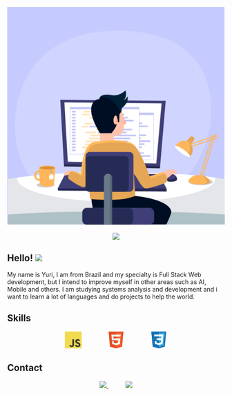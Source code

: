 <p align="center">
  <a href="">
    <img align="center" width="700" src="web1_cygzgd.gif" />
    <a href="https://github.com/yagopeixinho/github-readme-stats">
    <br>
    <br>
    <img align="center" src="https://github-readme-stats.vercel.app/api/top-langs/?username=yagopeixinho&layout=compact" width="500"/>
  </a>
</p>

## Hello! <img src="https://raw.githubusercontent.com/iampavangandhi/iampavangandhi/master/gifs/Hi.gif" width="30px"></h2>
<p> 
My name is Yuri, I am from Brazil and my specialty is Full Stack Web development, but I intend to improve myself in other areas such as AI, Mobile and others. I am studying systems analysis and development and i want to learn a lot of languages and do projects to help the world.
</p>

## Skills 
<p align="center">
    <img height="40" src="https://raw.githubusercontent.com/devicons/devicon/master/icons/javascript/javascript-original.svg">
    &nbsp;&nbsp;&nbsp;&nbsp;&nbsp;&nbsp;&nbsp;&nbsp;&nbsp;&nbsp;&nbsp;&nbsp;&nbsp;
    <img height="40" src="https://raw.githubusercontent.com/devicons/devicon/master/icons/html5/html5-original.svg">
    &nbsp;&nbsp;&nbsp;&nbsp;&nbsp;&nbsp;&nbsp;&nbsp;&nbsp;&nbsp;&nbsp;&nbsp;&nbsp;
    <img height="40" src="https://raw.githubusercontent.com/devicons/devicon/master/icons/css3/css3-original.svg">
</p>

## Contact

<p align="center">
    <a href="https://www.instagram.com/peixinhoyuri/">
        <img  src="https://img.shields.io/badge/instagram-%23100000.svg?&style=for-the-badge&logo=instagram&logoColor=white&link=mailto:https://www.instagram.com/peixinhoyuri/">
    </a>
    &nbsp;&nbsp;&nbsp;&nbsp;&nbsp;&nbsp;&nbsp;&nbsp;&nbsp;
    <a href="mailto:yuripeixinho03@gmail.com">
        <img src="https://img.shields.io/badge/gmail-D14836?&style=for-the-badge&logo=gmail&logoColor=white&link=mailto:yuripeixinho03@gmail.com">
</p>
